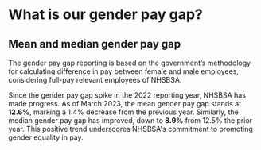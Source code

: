 # What is our gender pay gap?

## Mean and median gender pay gap

The gender pay gap reporting is based on the government’s methodology for calculating difference in pay between female and male employees, considering full-pay relevant employees of NHSBSA.

Since the gender pay gap spike in the 2022 reporting year, NHSBSA has made progress. As of March 2023, the mean gender pay gap stands at __12.6%__, marking a 1.4% decrease from the previous year. Similarly, the median gender pay gap has improved, down to __8.9%__ from 12.5% the prior year. This positive trend underscores NHSBSA's commitment to promoting gender equality in pay.

